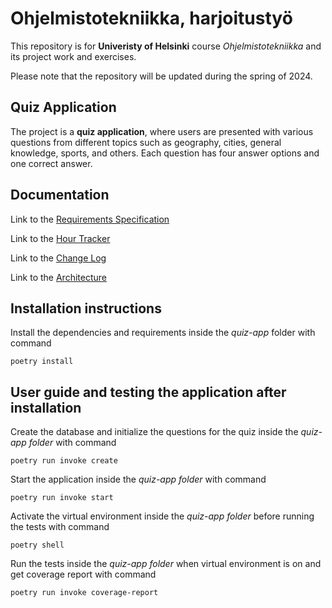 # Ohjelmistotekniikka, harjoitustyö

This repository is for **Univeristy of Helsinki** course *Ohjelmistotekniikka* and its project work and exercises.

Please note that the repository will be updated during the spring of 2024.

## Quiz Application

The project is a **quiz application**, where users are presented with various questions from different topics such as geography, cities, general knowledge, sports, and others. Each question has four answer options and one correct answer.

## Documentation

Link to the [Requirements Specification](https://github.com/mikaelri/ot-harjoitustyo/blob/main/quiz-app/documentation/requirements_specification.md)

Link to the [Hour Tracker](https://github.com/mikaelri/ot-harjoitustyo/blob/main/quiz-app/documentation/hour_tracker.md)

Link to the  [Change Log](https://github.com/mikaelri/ot-harjoitustyo/blob/main/quiz-app/documentation/change_log.md)

Link to the  [Architecture](https://github.com/mikaelri/ot-harjoitustyo/blob/main/quiz-app/documentation/architecture.md)

## Installation instructions
Install the dependencies and requirements inside the *quiz-app* folder with command
```
poetry install
```
## User guide and testing the application after installation

Create the database and initialize the questions for the quiz inside the *quiz-app folder* with command
```
poetry run invoke create
```

Start the application inside the *quiz-app folder* with command
```
poetry run invoke start
```

Activate the virtual environment inside the *quiz-app folder* before running the tests with command
```
poetry shell
```
Run the tests inside the *quiz-app folder* when virtual environment is on and get coverage report with command
```
poetry run invoke coverage-report
```
